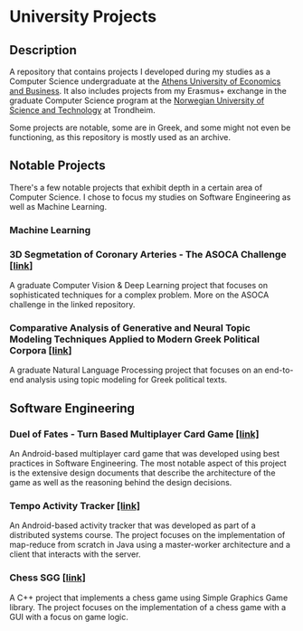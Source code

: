 # University Projects

## Description
A repository that contains projects I developed during my studies as a Computer Science undergraduate at the [Athens University of Economics and Business](https://www.dept.aueb.gr/en/infotech-overview-en). It also includes projects from my Erasmus+ exchange in the graduate Computer Science program at the [Norwegian University of Science and Technology](https://www.ntnu.edu/) at Trondheim.

Some projects are notable, some are in Greek, and some might not even be functioning, as this repository is mostly used as an archive.

## Notable Projects

There's a few notable projects that exhibit depth in a certain area of Computer Science. I chose to focus my studies on Software Engineering as well as Machine Learning. 

### Machine Learning

### 3D Segmetation of Coronary Arteries - The ASOCA Challenge [[link](https://github.com/DionGR/3d-segmentation-coronary-arteries-asoca)]

A graduate Computer Vision & Deep Learning project that focuses on sophisticated techniques for a complex problem. More on the ASOCA challenge in the linked repository.

### Comparative Analysis of Generative and Neural Topic Modeling Techniques Applied to Modern Greek Political Corpora [[link](https://github.com/DionGR/greek-pm-topic-modeling)]

A graduate Natural Language Processing project that focuses on an end-to-end analysis using topic modeling for Greek political texts. 

## Software Engineering

### Duel of Fates - Turn Based Multiplayer Card Game [[link]](https://github.com/DionGR/duel-of-fates)

An Android-based multiplayer card game that was developed using best practices in Software Engineering. The most notable aspect of this project is the extensive design documents that describe the architecture of the game as well as the reasoning behind the design decisions.

### Tempo Activity Tracker [[link]](https://github.com/DionGR/distributed-activity-tracker)

An Android-based activity tracker that was developed as part of a distributed systems course. The project focuses on the implementation of map-reduce from scratch in Java using a master-worker architecture and a client that interacts with the server. 

### Chess SGG [[link]](https://github.com/DionGR/Chess_SGG)

A C++ project that implements a chess game using Simple Graphics Game library. The project focuses on the implementation of a chess game with a GUI with a focus on game logic.
